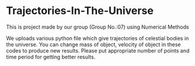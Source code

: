 # Trajectories-In-The-Universe
This is project made by our group (Group No.:07) using Numerical Methods

We uploads various python file which give trajectories of celestial bodies in the universe.
You can change mass of object, velocity of object in these codes to produce new results.
Please put appropriate number of points and time period for getting better results.
